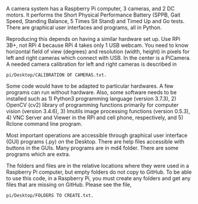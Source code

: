 A camera system has a Raspberry Pi computer, 3 cameras, and 2 DC motors. It performs the Short Physical Performance Battery (SPPB, Gait Speed, Standing Balance, 5 Times Sit Stand) and Timed Up and Go tests. There are graphical user interfaces and programs, all in Python.

Reproducing this depends on having a similar hardware set up. Use RPi 3B+, not RPi 4 because RPi 4 takes only 1 USB webcam. You need to know horizontal field of view (degrees) and resolution (width, height) in pixels for left and right cameras which connect with USB. In the center is a PiCamera. A needed camera calibration for left and right cameras is described in 

    pi/Desktop/CALIBRATION OF CAMERAS.txt.  

Some code would have to be adapted to particular hardwares. A few programs can run without hardware. Also, some software needs to be installed such as 1) Python3 programming language (version 3.7.3), 2) OpenCV (cv2) library of programming functions primarily for computer vision (version 3.4.6), 3) Imutils image processing functions (version 0.5.3), 4) VNC Server and Viewer in the RPi and cell phone, respectively, and 5) Rclone command line program.

Most important operations are accessible through graphical user interface (GUI) programs (.py) on the Desktop.
There are help files accessible with buttons in the GUIs.
Many programs are in md4 folder. There are some programs which are extra.

The folders and files are in the relative locations where they were used in a Raspberry Pi computer, but empty folders do not copy to GitHub. To be able to use this code, in a Raspberry Pi, you must create any folders and get any files that are missing on GitHub. Please see the file,  

    pi/Desktop/FOLDERS TO CREATE.txt. 

